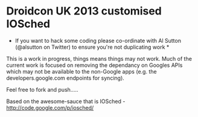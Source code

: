 Droidcon UK 2013 customised IOSched
===================================

* If you want to hack some coding please co-ordinate with Al Sutton
(@alsutton on Twitter) to ensure you're not duplicating work *

This is a work in progress, things means things may not work. Much of the
current work is focused on removing the dependancy on Googles APIs which
may not be available to the non-Google apps (e.g. the developers.google.com
endpoints for syncing).

Feel free to fork and push.....

Based on the awesome-sauce that is IOSched - http://code.google.com/p/iosched/
